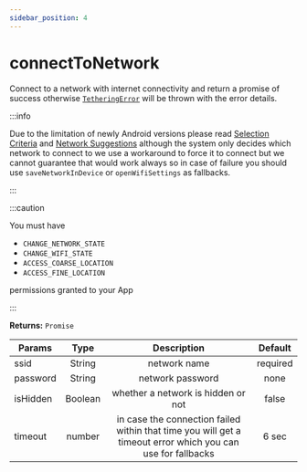 ```yaml
---
sidebar_position: 4
---
```


# connectToNetwork
Connect to a network with internet connectivity and return a promise of success otherwise [`TetheringError`](/docs/wifi/api-reference/objects#tetheringerror) will be thrown with the error details.

:::info

Due to the limitation of newly Android versions please read [Selection Criteria](https://source.android.com/docs/core/connect/wifi-network-selection) and [Network Suggestions](https://developer.android.com/guide/topics/connectivity/wifi-suggest) although the system only decides which network to connect to we use a workaround to force it to connect but we cannot guarantee that would work always so in case of failure you should use `saveNetworkInDevice` or `openWifiSettings` as fallbacks.

:::

:::caution

You must have 

* `CHANGE_NETWORK_STATE`
* `CHANGE_WIFI_STATE`
* `ACCESS_COARSE_LOCATION` 
* `ACCESS_FINE_LOCATION`

permissions granted to your App

:::

**Returns:** `Promise`

| Params | Type | Description | Default
| ------- | :-----: | :-----: | :-----: |
| ssid | String | network name | required |
| password | String | network password | none |
| isHidden | Boolean | whether a network is hidden or not | false |
| timeout | number | in case the connection failed within that time you will get a timeout error which you can use for fallbacks | 6 sec |